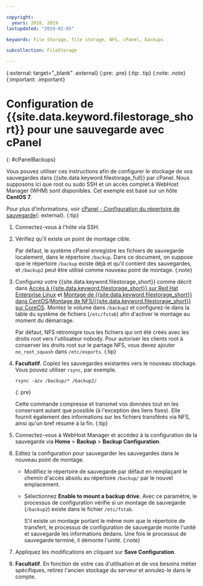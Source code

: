 ```yaml
---

copyright:
  years: 2018, 2019
lastupdated: "2019-02-05"

keywords: File Storage, file storage, NFS, cPanel, backups

subcollection: FileStorage

---
```

{:external: target="_blank" .external}
{:pre: .pre}
{:tip: .tip}
{:note: .note}
{:important: .important}

# Configuration de {{site.data.keyword.filestorage_short}} pour une sauvegarde avec cPanel
{: #cPanelBackups}

Vous pouvez utiliser ces instructions afin de configurer le stockage de vos sauvegardes dans {{site.data.keyword.filestorage_full}} par cPanel. Nous supposons ici que root ou sudo SSH et un accès complet à WebHost Manager (WHM) sont disponibles. Cet exemple est basé sur un hôte **CentOS 7**.

Pour plus d'informations, voir [cPanel - Configuration du répertoire de sauvegarde](https://docs.cpanel.net/display/68Docs/Backup+Configuration#BackupConfiguration-ConfigureBackupDirectory){: external}.
{:tip}

1. Connectez-vous à l'hôte via SSH.
2. Vérifiez qu'il existe un point de montage cible. <br />

   Par défaut, le système cPanel enregistre les fichiers de sauvegarde localement, dans le répertoire `/backup`. Dans ce document, on suppose que le répertoire `/backup` existe déjà et qu'il contient des sauvegardes, et `/backup2` peut être utilisé comme nouveau point de montage.
   {:note}

3. Configurez votre {{site.data.keyword.filestorage_short}} comme décrit dans [Accès à {{site.data.keyword.filestorage_short}} sur Red Hat Enterprise Linux](/docs/infrastructure/FileStorage?topic=FileStorage-mountingLinux) et [Montage de {{site.data.keyword.filestorage_short}} dans CentOS](/docs/infrastructure/FileStorage?topic=FileStorage-mountingCentOS)/[Montage de NFS/{{site.data.keyword.filestorage_short}} sur CoreOS](/docs/infrastructure/FileStorage?topic=FileStorage-mountingCoreOS). Montez le volume dans `/backup2` et configurez-le dans la table du système de fichiers (`/etc/fstab`) afin d'activer le montage au moment du démarrage. <br />

   Par défaut, NFS rétromigre tous les fichiers qui ont été créés avec les droits root vers l'utilisateur nobody. Pour autoriser les clients root à conserver les droits root sur le partage NFS, vous devez ajouter `no_root_squash` dans `/etc/exports`.
   {:tip}

4. **Facultatif**. Copiez les sauvegardes existantes vers le nouveau stockage. Vous pouvez utiliser `rsync`, par exemple.
   ```
   rsync -azv /backup/* /backup2/
   ```
   {: pre}

    Cette commande compresse et transmet vos données tout en les conservant autant que possible (à l'exception des liens fixes). Elle fournit également des informations sur les fichiers transférés via NFS, ainsi qu'un bref résumé à la fin.
   {:tip}

5. Connectez-vous à WebHost Manager et accédez à la configuration de la sauvegarde via **Home** > **Backup** > **Backup Configuration**.

6. Editez la configuration pour sauvegarder les sauvegardes dans le nouveau point de montage.
    - Modifiez le répertoire de sauvegarde par défaut en remplaçant le chemin d'accès absolu au répertoire `/backup/` par le nouvel emplacement.
    - Sélectionnez **Enable to mount a backup drive**. Avec ce paramètre, le processus de configuration vérifie si un montage de sauvegarde (`/backup2`) existe dans le fichier `/etc/fstab`. <br />

      S'il existe un montage portant le même nom que le répertoire de transfert, le processus de configuration de sauvegarde monte l'unité et sauvegarde les informations dedans. Une fois le processus de sauvegarde terminé, il démonte l'unité.
      {:note}
7. Appliquez les modifications en cliquant sur **Save Configuration**.
8. **Facultatif**. En fonction de votre cas d'utilisation et de vos besoins métier spécifiques, retirez l'ancien stockage du serveur et annulez-le dans le compte.
